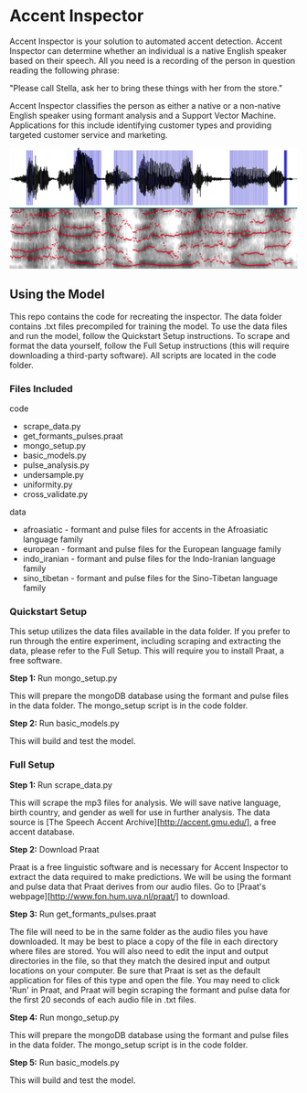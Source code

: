 # Accent Inspector

Accent Inspector is your solution to automated accent detection. Accent Inspector can determine whether an individual is a native English speaker based on their speech. All  you need is a recording of the person in question reading the following phrase:

"Please call Stella, ask her to bring these things with her from the store."

Accent Inspector classifies the person as either a native or a non-native English speaker using formant analysis and a Support Vector Machine. Applications for this include identifying customer types and providing targeted customer service and marketing.

![](images/waveform_spectrogram.png)

## Using the Model

This repo contains the code for recreating the inspector. The data folder contains .txt files precompiled for training the model. To use the data files and run the model, follow the Quickstart Setup instructions. To scrape and format the data yourself, follow the Full Setup instructions (this will require downloading a third-party software). All scripts are located in the code folder.

### Files Included

code  
*    scrape_data.py  
*    get_formants_pulses.praat  
*    mongo_setup.py  
*    basic_models.py  
*    pulse_analysis.py  
*    undersample.py  
*    uniformity.py  
*    cross_validate.py

data  
*    afroasiatic - formant and pulse files for accents in the Afroasiatic language family  
*    european - formant and pulse files for the European language family  
*    indo_iranian - formant and pulse files for the Indo-Iranian language family  
*    sino_tibetan - formant and pulse files for the Sino-Tibetan language family  

### Quickstart Setup

This setup utilizes the data files available in the data folder. If you prefer to run through the entire experiment, including scraping and extracting the data, please refer to the Full Setup. This will require you to install Praat, a free software.

**Step 1:** Run mongo_setup.py

This will prepare the mongoDB database using the formant and pulse files in the data folder. The mongo_setup script is in the code folder.

**Step 2:** Run basic_models.py

This will build and test the model. 

### Full Setup

**Step 1:** Run scrape_data.py

This will scrape the mp3 files for analysis. We will save native language, birth country, and gender as well for use in further analysis. The data source is [The Speech Accent Archive][http://accent.gmu.edu/], a free accent database.

**Step 2:** Download Praat

Praat is a free linguistic software and is necessary for Accent Inspector to extract the data required to make predictions. We will be using the formant and pulse data that Praat derives from our audio files. Go to [Praat's webpage][http://www.fon.hum.uva.nl/praat/] to download.

**Step 3:** Run get_formants_pulses.praat

The file will need to be in the same folder as the audio files you have downloaded. It may be best to place a copy of the file in each directory where files are stored. You will also need to edit the input and output directories in the file, so that they match the desired input and output locations on your computer. Be sure that Praat is set as the default application for files of this type and open the file. You may need to click 'Run' in Praat, and Praat will begin scraping the formant and pulse data for the first 20 seconds of each audio file in .txt files.

**Step 4:** Run mongo_setup.py

This will prepare the mongoDB database using the formant and pulse files in the data folder. The mongo_setup script is in the code folder.

**Step 5:** Run basic_models.py

This will build and test the model.